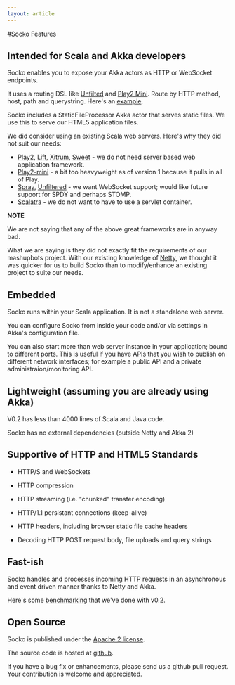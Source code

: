 ```yaml
---
layout: article
---
```

#Socko Features

## Intended for Scala and Akka developers
Socko enables you to expose your Akka actors as HTTP or WebSocket endpoints.

It uses a routing DSL like [Unfilted](http://unfiltered.databinder.net/Unfiltered.html) and 
[Play2 Mini](https://github.com/typesafehub/play2-mini). Route by HTTP method, host, path and querystring.
Here's an [example](https://github.com/mashupbots/socko/blob/master/socko-examples/src/main/scala/org/mashupbots/socko/examples/routes/RouteApp.scala).

Socko includes a StaticFileProcessor Akka actor that serves static files.  We use this to serve
our HTML5 application files.

We did consider using an existing Scala web servers. Here's why they did not suit our needs:
 * [Play2](http://www.playframework.org/), [Lift](http://liftweb.net/), [Xitrum](https://github.com/ngocdaothanh/xitrum), [Sweet](http://code.google.com/p/sweetscala/) - we do not need server based web application framework.
 * [Play2-mini](https://github.com/typesafehub/play2-mini) - a bit too heavyweight as of version 1 because it pulls in all of Play.
 * [Spray](https://github.com/spray/spray/wiki), [Unfiltered](http://unfiltered.databinder.net/Unfiltered.html) - we want WebSocket support; would like future support for SPDY and perhaps STOMP.
 * [Scalatra](http://www.scalatra.org/) - we do not want to have to use a servlet container.
 
**NOTE**

We are not saying that any of the above great frameworks are in anyway bad.

What we are saying is they did not exactly fit the requirements of our mashupbots project.  With our existing 
knowledge of [Netty](http://netty.io), we thought it was quicker for us to build Socko than to modify/enhance 
an existing project to suite our needs.


## Embedded
Socko runs within your Scala application. It is not a standalone web server.

You can configure Socko from inside your code and/or via settings in Akka's configuration file.

You can also start more than web server instance in your application; bound to different ports. This is useful
if you have APIs that you wish to publish on different network interfaces; for example a public API and a 
private administraion/monitoring API.


## Lightweight (assuming you are already using Akka)

V0.2 has less than 4000 lines of Scala and Java code.
    
Socko has no external dependencies (outside Netty and Akka 2)


## Supportive of HTTP and HTML5 Standards
 * HTTP/S and WebSockets
  
 * HTTP compression
 
 * HTTP streaming (i.e. "chunked" transfer encoding)

 * HTTP/1.1 persistant connections (keep-alive)

 * HTTP headers, including browser static file cache headers
 
 * Decoding HTTP POST request body, file uploads and query strings


## Fast-ish
Socko handles and processes incoming HTTP requests in an asynchronous and event driven manner thanks to
Netty and Akka.

Here's some [benchmarking](/2012/06/14/benchmark.html) that we've done with v0.2.


## Open Source
Socko is published under the [Apache 2 license](http://www.apache.org/licenses/LICENSE-2.0).

The source code is hosted at [github](https://github.com/mashupbots/socko).

If you have a bug fix or enhancements, please send us a github pull request.  Your contribution is welcome and
appreciated.


